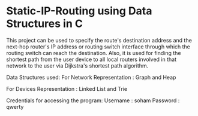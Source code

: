 # Static-IP-Routing using Data Structures in C

This project can be used to specify the route's destination address and the next-hop router's IP address or routing switch interface through which the routing switch can reach the destination. Also, it is used for finding the shortest path from the user device to all local routers involved in that network to the user via Dijkstra's shortest path algorithm.

Data Structures used:
For Network Representation : Graph and Heap

For Devices Representation : Linked List and Trie

Credentials for accessing the program:
Username : soham
Password : qwerty
